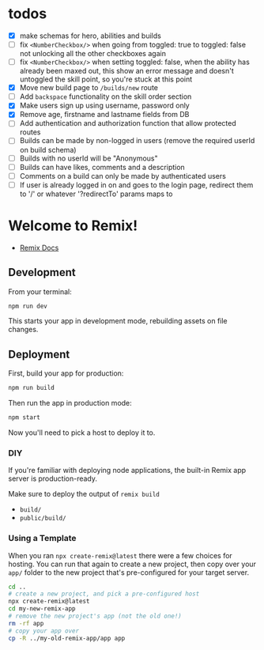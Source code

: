# todos

- [x] make schemas for hero, abilities and builds
- [ ] fix `<NumberCheckbox/>` when going from toggled: true to toggled: false not unlocking all the other checkboxes again
- [ ] fix `<NumberCheckbox/>` when setting toggled: false, when the ability has already been maxed out, this show an error message and doesn't untoggled the skill point, so you're stuck at this point
- [x] Move new build page to `/builds/new` route
- [ ] Add `backspace` functionality on the skill order section
- [x] Make users sign up using username, password only
- [x] Remove age, firstname and lastname fields from DB
- [ ] Add authentication and authorization function that allow protected routes
- [ ] Builds can be made by non-logged in users (remove the required userId on build schema)
- [ ] Builds with no userId will be "Anonymous"
- [ ] Builds can have likes, comments and a description
- [ ] Comments on a build can only be made by authenticated users
- [ ] If user is already logged in on and goes to the login page, redirect them to '/' or whatever '?redirectTo' params maps to

# Welcome to Remix!

- [Remix Docs](https://remix.run/docs)

## Development

From your terminal:

```sh
npm run dev
```

This starts your app in development mode, rebuilding assets on file changes.

## Deployment

First, build your app for production:

```sh
npm run build
```

Then run the app in production mode:

```sh
npm start
```

Now you'll need to pick a host to deploy it to.

### DIY

If you're familiar with deploying node applications, the built-in Remix app server is production-ready.

Make sure to deploy the output of `remix build`

- `build/`
- `public/build/`

### Using a Template

When you ran `npx create-remix@latest` there were a few choices for hosting. You can run that again to create a new project, then copy over your `app/` folder to the new project that's pre-configured for your target server.

```sh
cd ..
# create a new project, and pick a pre-configured host
npx create-remix@latest
cd my-new-remix-app
# remove the new project's app (not the old one!)
rm -rf app
# copy your app over
cp -R ../my-old-remix-app/app app
```
